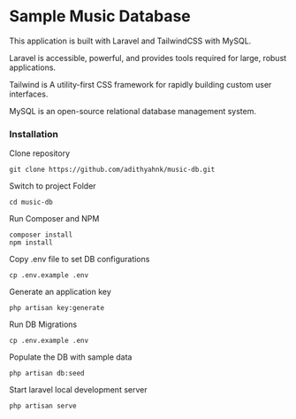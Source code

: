 

# Sample Music Database 

This application is built with Laravel and TailwindCSS with MySQL.

Laravel is accessible, powerful, and provides tools required for large, robust applications.

Tailwind is A utility-first CSS framework for rapidly building custom user interfaces.

MySQL is an open-source relational database management system.

### Installation

Clone repository
```
git clone https://github.com/adithyahnk/music-db.git
```

Switch to project Folder
```
cd music-db
```

Run Composer and NPM
```
composer install
npm install
```
Copy .env file to set DB configurations
```
cp .env.example .env
```
Generate an application key
```
php artisan key:generate
```
Run DB Migrations
```
cp .env.example .env
```
Populate the DB with sample data
```
php artisan db:seed
```
Start laravel local development server
```
php artisan serve
```
